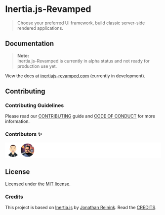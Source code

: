 # Inertia.js-Revamped

> Choose your preferred UI framework, build classic server-side rendered applications.

## Documentation

> **Note:**  
> Inertia.js-Revamped is currently in alpha status and not ready for production use yet.

View the docs at [inertiajs-revamped.com](https://inertiajs-revamped.com) (currently in development).

## Contributing

### Contributing Guidelines

Please read our [CONTRIBUTING](https://github.com/inertiajs-revamped/inertia/blob/main/CONTRIBUTING.md) guide and [CODE OF CONDUCT](https://github.com/inertiajs-revamped/inertia/blob/main/CODE_OF_CONDUCT.md) for more information.

### Contributors ✨

<a href="https://github.com/inertiajs-revamped/inertia/graphs/contributors"><img src="https://raw.githubusercontent.com/inertiajs-revamped/inertia/main/.github/assets/CONTRIBUTORS.svg" alt="Contributors" /></a>

## License

Licensed under the [MIT license](https://github.com/inertiajs-revamped/inertia/blob/main/LICENSE).

### Credits

This project is based on [Inertia.js](https://inertiajs.com/) by [Jonathan Reinink](https://reinink.ca/). Read the [CREDITS](https://github.com/inertiajs-revamped/inertia/blob/main/CREDITS.md).
